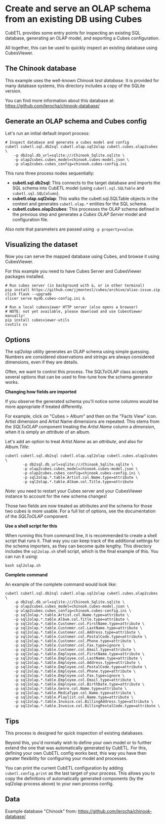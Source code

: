 # Create and serve an OLAP schema from an existing DB using Cubes

CubETL provides some entry points for inspecting an existing SQL database,
generating an OLAP model, and exporting a Cubes configuration.

All together, this can be used to quickly inspect an existing database using CubesViewer.

## The Chinook database

This example uses the well-known *Chinook test database*. It is provided for many
database systems, this directory includes a copy of the SQLite version.

You can find more information about this database at:
https://github.com/lerocha/chinook-database/

## Generate an OLAP schema and Cubes config

Let's run an initial default import process:

    # Inspect database and generate a cubes model and config
    cubetl cubetl.sql.db2sql cubetl.olap.sql2olap cubetl.cubes.olap2cubes \
        -p db2sql.db_url=sqlite:///Chinook_Sqlite.sqlite \
        -p olap2cubes.cubes_model=chinook.cubes-model.json \
        -p olap2cubes.cubes_config=chinook.cubes-config.ini

This runs three process nodes sequentially:

* **cubetl.sql.db2sql**: This connects to the target database and imports the SQL schema
  into CubETL model (using `cubetl.sql.SQLTable` and `cubetl.sql.SQLColumn`).
* **cubetl.olap.sql2olap**: This walks the cubetl.sql.SQLTable objects in the context
  and generates `cubetl.olap.*` entities for the SQL schema.
* **cubetl.cubes.olap2cubes**: This processes the OLAP schema defined in the previous step
  and generates a *Cubes OLAP Server* model and configuration file.

Also note that parameters are passed using `-p property=value`.

## Visualizing the dataset

Now you can serve the mapped database using Cubes, and browse it using CubesViewer.

For this example you need to have Cubes Server and CubesViewer packages installed.

    # Run cubes server (in background with &, or in other terminal)
    pip install https://github.com/jjmontesl/cubes/archive/alias-issue.zip click flask --upgrade
    slicer serve mydb.cubes-config.ini &

    # Run a local cubesviewer HTTP server (also opens a browser)
    # NOTE: not yet available, please download and use CubesViewer manually!
    pip install cubesviewer-utils
    cvutils cv

## Options

The *sql2olap* utility generates an OLAP schema using simple guessing. Numbers are
considered observations and strings are always considered dimensions, even if they are
details.

Often, we want to control this process. The SQLToOLAP class accepts several options
that can be used to fine-tune how the schema generator works.

**Changing how fields are imported**

If you observe the generated schema you'll notice some columns would be more appropriate
if treated differently.

For example, click on "Cubes > Album" and then on the "Facts View" icon.
Artist dimension and Artist Name dimensions are repeated. This stems from the *SQLToOLAP* component
treating the *Artist.Name* column a *dimension*, when it is simply an *attribute* of an album.

Let's add an option to treat *Artist.Name* as an *attribute*, and also for *Album.Title*:

    cubetl cubetl.sql.db2sql cubetl.olap.sql2olap cubetl.cubes.olap2cubes \
            -p db2sql.db_url=sqlite:///Chinook_Sqlite.sqlite \
            -p olap2cubes.cubes_model=chinook.cubes-model.json \
            -p olap2cubes.cubes_config=chinook.cubes-config.ini \
            -p sql2olap.*.table.Artist.col.Name.type=attribute \
            -p sql2olap.*.table.Album.col.Title.type=attribute

*Note*: you need to restart your Cubes server and your CubesViewer instance to
account for the new schema changes!

Those two fields are now treated as attributes and the schema for those two cubes
is more usable. For a full list of options, see the documentation of the *SQLToOLAP* component.

**Use a shell script for this**

When running this from command line, it is recommended to create a shell script
that runs it. That way you can keep track of the additional settings for the schema importers,
as they can become quite lengthy. This directory includes the `sql2olap.sh` shell script,
which is the final example of this. You can run it using:

    bash sql2olap.sh


**Complete command**

An example of the complete command would look like:

    cubetl cubetl.sql.db2sql cubetl.olap.sql2olap cubetl.cubes.olap2cubes \
        -p db2sql.db_url=sqlite:///Chinook_Sqlite.sqlite \
        -p olap2cubes.cubes_model=chinook.cubes-model.json \
        -p olap2cubes.cubes_config=chinook.cubes-config.ini \
        -p sql2olap.*.table.Artist.col.Name.type=attribute \
        -p sql2olap.*.table.Album.col.Title.type=attribute \
        -p sql2olap.*.table.Customer.col.FirstName.type=attribute \
        -p sql2olap.*.table.Customer.col.LastName.type=attribute \
        -p sql2olap.*.table.Customer.col.Address.type=attribute \
        -p sql2olap.*.table.Customer.col.PostalCode.type=attribute \
        -p sql2olap.*.table.Customer.col.Phone.type=attribute \
        -p sql2olap.*.table.Customer.col.Fax.type=ignore \
        -p sql2olap.*.table.Customer.col.Email.type=attribute \
        -p sql2olap.*.table.Employee.col.FirstName.type=attribute \
        -p sql2olap.*.table.Employee.col.LastName.type=attribute \
        -p sql2olap.*.table.Employee.col.Address.type=attribute \
        -p sql2olap.*.table.Employee.col.PostalCode.type=attribute \
        -p sql2olap.*.table.Employee.col.Phone.type=attribute \
        -p sql2olap.*.table.Employee.col.Fax.type=ignore \
        -p sql2olap.*.table.Employee.col.Email.type=attribute \
        -p sql2olap.*.table.Employee.col.BirthDate.type=attribute \
        -p sql2olap.*.table.Genre.col.Name.type=attribute \
        -p sql2olap.*.table.MediaType.col.Name.type=attribute \
        -p sql2olap.*.table.Playlist.col.Name.type=attribute \
        -p sql2olap.*.table.Invoice.col.BillingAddress.type=attribute \
        -p sql2olap.*.table.Invoice.col.BillingPostalCode.type=attribute \

## Tips

This process is designed for quick inspection of existing databases.

Beyond this, you'd normally wish to define your own model or to further extend
the one that was automatically generated by CubETL. For this, defining your own
CubETL config works best, this way you have then greater flexibility for
configuring your model and processes.

You can print the current CubETL configuration by adding `cubetl.config.print`
as the last target of your process. This allows you to copy the definitions of
automatically generated components (by the sql2olap process above)
to your own process config.


## Data

Example database "Chinook" from: https://github.com/lerocha/chinook-database/
